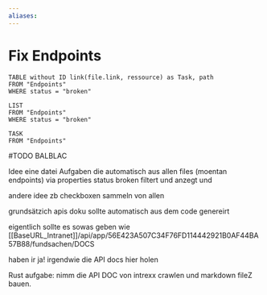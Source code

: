 ```yaml
---
aliases:
---
```


# Fix Endpoints 

```dataview
TABLE without ID link(file.link, ressource) as Task, path
FROM "Endpoints"
WHERE status = "broken"
```


```dataview
LIST
FROM "Endpoints"
WHERE status = "broken"
```


```dataview
TASK
FROM "Endpoints"
```



#TODO BALBLAC

Idee 
eine datei Aufgaben die automatisch aus allen files (moentan endpoints) via properties status broken filtert und anzegt und 

andere idee zb checkboxen sammeln von allen 

grundsätzich apis doku sollte automatisch aus dem code genereirt

eigentlich sollte es sowas geben wie [[BaseURL_Intranet]]/api/app/56E423A507C34F76FD114442921B0AF44BA57B88/fundsachen/DOCS



haben ir ja! irgendwie die API docs hier holen 



Rust aufgabe: 
nimm die API DOC von intrexx crawlen und markdown fileZ bauen. 